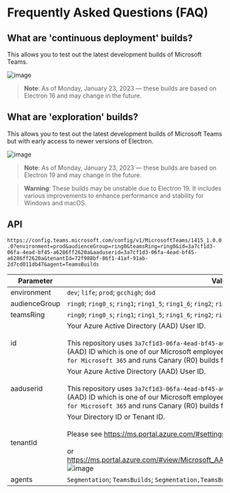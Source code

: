 # Frequently Asked Questions (FAQ)

## What are 'continuous deployment' builds?

This allows you to test out the latest development builds of Microsoft Teams.

![image](https://user-images.githubusercontent.com/11600822/213933331-572c6a10-a644-465e-9695-c8712389fe3f.png)

> **Note**:
> As of Monday, January 23, 2023 — these builds are based on Electron 16 and may change in the future.

## What are 'exploration' builds?

This allows you to test out the latest development builds of Microsoft Teams but with early access to newer versions of Electron.

![image](https://user-images.githubusercontent.com/11600822/213933127-0ba37d9b-56e8-4014-8f42-a65a051f691f.png)

> **Note**:
> As of Monday, January 23, 2023 — these builds are based on Electron 19 and may change in the future.

> **Warning**:
> These builds may be unstable due to Electron 19.
> It includes various improvements to enhance performance and stability for Windows and macOS.

## API

`
https://config.teams.microsoft.com/config/v1/MicrosoftTeams/1415_1.0.0.0?environment=prod&audienceGroup=ring0&teamsRing=ring0&id=3a7cf1d3-06fa-4ead-bf45-a6286ff2620a&aaduserid=3a7cf1d3-06fa-4ead-bf45-a6286ff2620a&tenantId=72f988bf-86f1-41af-91ab-2d7cd011db47&agent=TeamsBuilds
`

| Parameter | Value |
| --- | --- |
| environment | `dev`; `life`; `prod`; `gcchigh`; `dod` |
| audienceGroup | `ring0`; `ring0_s`; `ring1`; `ring1_5`; `ring1_6`; `ring2`; `ring3`; `ring3_6`; `ring3_9`; `general`; `general_gcc` |
| teamsRing | `ring0`; `ring0_s`; `ring1`; `ring1_5`; `ring1_6`; `ring2`; `ring3`; `ring3_6`; `ring3_9`; `general`; `general_gcc` |
| id | Your Azure Active Directory (AAD) User ID. <br> <br> This repository uses `3a7cf1d3-06fa-4ead-bf45-a6286ff2620a` as the Azure Active Directory (AAD) ID which is one of our Microsoft employees who is the `Director of Product Marketing for Microsoft 365` and runs Canary (R0) builds for Microsoft Teams on a daily basis. |
| aaduserid | Your Azure Active Directory (AAD) User ID. <br> <br> This repository uses `3a7cf1d3-06fa-4ead-bf45-a6286ff2620a` as the Azure Active Directory (AAD) ID which is one of our Microsoft employees who is the `Director of Product Marketing for Microsoft 365` and runs Canary (R0) builds for Microsoft Teams on a daily basis. |
| tenantId | Your Directory ID or Tenant ID. <br> <br> Please see https://ms.portal.azure.com/#settings/directory: ![image](https://user-images.githubusercontent.com/11600822/214304740-77d734e1-05c7-4f7a-b1c8-9b955fcbb658.png) <br> <br> or https://ms.portal.azure.com/#view/Microsoft_AAD_IAM/ActiveDirectoryMenuBlade/~/Overview: ![image](https://user-images.githubusercontent.com/11600822/214304900-fdc61524-a495-48af-ba30-40519191720f.png) |
| agents | `Segmentation`; `TeamsBuilds`; `Segmentation,TeamsBuilds` |
